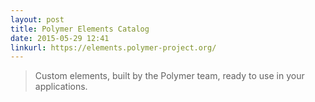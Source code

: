 ```yaml
---
layout: post
title: Polymer Elements Catalog
date: 2015-05-29 12:41
linkurl: https://elements.polymer-project.org/
---
```


> Custom elements, built by the Polymer team, ready to use in your applications.

